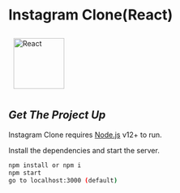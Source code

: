 # Instagram Clone(React)
<img style="margin: 10px" src="https://www.vectorlogo.zone/logos/reactjs/reactjs-ar21.svg" alt="React" height="100" /> 

## _Get The Project Up_

Instagram Clone requires [Node.js](https://nodejs.org/) v12+ to run.

Install the dependencies and start the server.

```sh
npm install or npm i
npm start
go to localhost:3000 (default)
```
